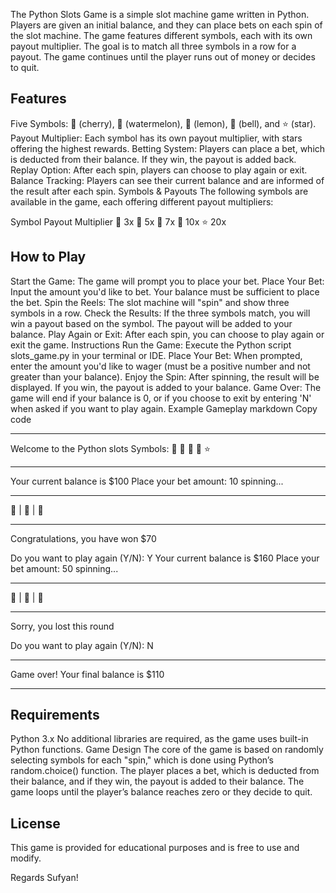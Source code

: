 The Python Slots Game is a simple slot machine game written in Python. Players are given an initial balance, and they can place bets on each spin of the slot machine. The game features different symbols, each with its own payout multiplier. The goal is to match all three symbols in a row for a payout. The game continues until the player runs out of money or decides to quit.

## Features
Five Symbols: 🍒 (cherry), 🍉 (watermelon), 🍋 (lemon), 🔔 (bell), and ⭐ (star).
Payout Multiplier: Each symbol has its own payout multiplier, with stars offering the highest rewards.
Betting System: Players can place a bet, which is deducted from their balance. If they win, the payout is added back.
Replay Option: After each spin, players can choose to play again or exit.
Balance Tracking: Players can see their current balance and are informed of the result after each spin.
Symbols & Payouts
The following symbols are available in the game, each offering different payout multipliers:

Symbol	Payout Multiplier
🍒	3x
🍉	5x
🍋	7x
🔔	10x
⭐	20x
## How to Play
Start the Game: The game will prompt you to place your bet.
Place Your Bet: Input the amount you'd like to bet. Your balance must be sufficient to place the bet.
Spin the Reels: The slot machine will "spin" and show three symbols in a row.
Check the Results: If the three symbols match, you will win a payout based on the symbol. The payout will be added to your balance.
Play Again or Exit: After each spin, you can choose to play again or exit the game.
Instructions
Run the Game: Execute the Python script slots_game.py in your terminal or IDE.
Place Your Bet: When prompted, enter the amount you'd like to wager (must be a positive number and not greater than your balance).
Enjoy the Spin: After spinning, the result will be displayed. If you win, the payout is added to your balance.
Game Over: The game will end if your balance is 0, or if you choose to exit by entering 'N' when asked if you want to play again.
Example Gameplay
markdown
Copy code
*****************************
Welcome to the Python slots
Symbols: 🍒 🍉 🍋 🔔 ⭐
*****************************

Your current balance is $100
Place your bet amount: 10
spinning... 

**************
🍋 | 🍋 | 🍋
**************

Congratulations, you have won $70 

Do you want to play again (Y/N): Y
Your current balance is $160
Place your bet amount: 50
spinning... 

**************
🍒 | 🍉 | 🍒
**************

Sorry, you lost this round

Do you want to play again (Y/N): N
***********************************************
Game over! Your final balance is $110
***********************************************

## Requirements
Python 3.x
No additional libraries are required, as the game uses built-in Python functions.
Game Design
The core of the game is based on randomly selecting symbols for each "spin," which is done using Python’s random.choice() function. The player places a bet, which is deducted from their balance, and if they win, the payout is added to their balance. The game loops until the player’s balance reaches zero or they decide to quit.

## License
This game is provided for educational purposes and is free to use and modify.

Regards Sufyan!
